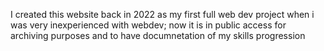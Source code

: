 I created this website back in 2022 as my first full web dev project when i was very inexperienced with webdev; now it is in public access for archiving purposes and to have documnetation of my skills progression
